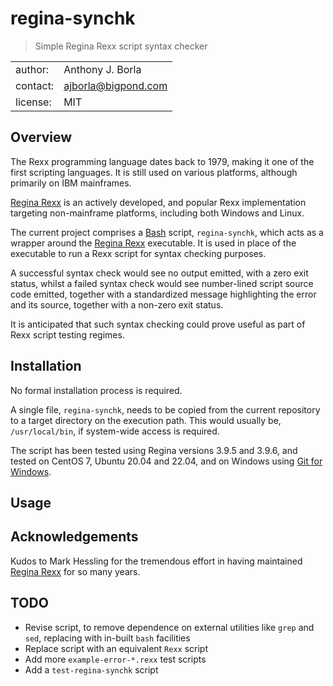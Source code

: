 # regina-synchk
> Simple Regina Rexx script syntax checker

|||
| :---     | :--- |
| author:  | Anthony J. Borla |
| contact: | [ajborla@bigpond.com](ajborla@bigpond.com) |
| license: | MIT |

## Overview
The Rexx programming language dates back to 1979, making it one of the first scripting languages. It is still used on various platforms, although primarily on IBM mainframes.

[Regina Rexx](https://regina-rexx.sourceforge.io/) is an actively developed, and popular Rexx implementation targeting non-mainframe platforms, including both Windows and Linux.

The current project comprises a [Bash](https://en.wikipedia.org/wiki/Bash_(Unix_shell)) script, `regina-synchk`, which acts as a wrapper around the [Regina Rexx](https://regina-rexx.sourceforge.io/) executable. It is used in place of the executable to run a Rexx script for syntax checking purposes.

A successful syntax check would see no output emitted, with a zero exit status, whilst a failed syntax check would see number-lined script source code emitted, together with a standardized message highlighting the error and its source, together with a non-zero exit status.

It is anticipated that such syntax checking could prove useful as part of Rexx script testing regimes.

## Installation
No formal installation process is required.

A single file, `regina-synchk`, needs to be copied from the current repository to a target directory on the execution path. This would usually be, `/usr/local/bin`, if system-wide access is required.

The script has been tested using Regina versions 3.9.5 and 3.9.6, and tested on CentOS 7, Ubuntu 20.04 and 22.04, and on Windows using [Git for Windows](https://gitforwindows.org/).

## Usage

## Acknowledgements
Kudos to Mark Hessling for the tremendous effort in having maintained [Regina Rexx](https://regina-rexx.sourceforge.io/) for so many years.

## TODO
- Revise script, to remove dependence on external utilities like `grep` and `sed`, replacing with in-built `bash` facilities
- Replace script with an equivalent `Rexx` script
- Add more `example-error-*.rexx` test scripts
- Add a `test-regina-synchk` script
